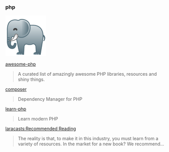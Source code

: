 ### php

![](./img/php.png)

[awesome-php](https://github.com/ziadoz/awesome-php)
> A curated list of amazingly awesome PHP libraries, resources and shiny things.

[composer](https://getcomposer.org/)
> Dependency Manager for PHP

[learn-php](https://github.com/odan/learn-php)
> Learn modern PHP

[laracasts:Recommended Reading](https://laracasts.com/recommended-reading)
> The reality is that, to make it in this industry,
> you must learn from a variety of resources.
> In the market for a new book? We recommend...
